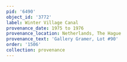 ```yaml
---
pid: '6490'
object_id: '3772'
label: Winter Village Canal
provenance_date: 1975 to 1976
provenance_location: Netherlands, The Hague
provenance_text: 'Gallery Gramer, Lot #90'
order: '1506'
collection: provenance
---
```

